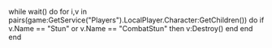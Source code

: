 while wait() do
    for i,v in pairs(game:GetService("Players").LocalPlayer.Character:GetChildren()) do
        if v.Name == "Stun" or v.Name == "CombatStun" then
             v:Destroy()
        end
    end
end
